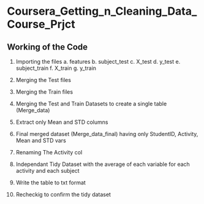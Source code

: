 # Coursera_Getting_n_Cleaning_Data_Course_Prjct

## Working of the Code

1. Importing the files
    a. features 
    b. subject_test
    c. X_test
    d. y_test
    e. subject_train
    f. X_train
    g. y_train

2. Merging the Test files
3. Merging the Train files
4. Merging the Test and Train Datasets to create a single table (Merge_data)
5. Extract only Mean and STD columns
6. Final merged dataset (Merge_data_final) having only StudentID, Activity, Mean and STD vars
7. Renaming The Activity col
8. Independant Tidy Dataset with the average of each variable for each activity and each subject
9. Write the table to txt format
10. Recheckig to confirm the tidy dataset


